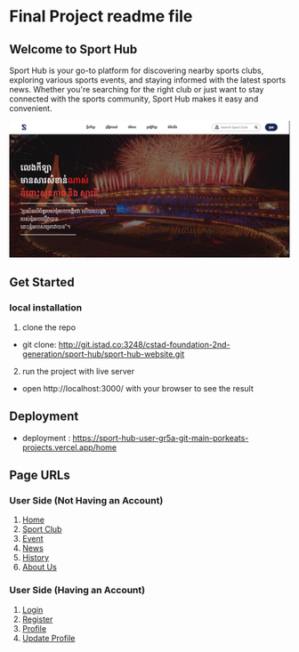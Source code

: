 # Final Project readme file

## Welcome to Sport Hub

Sport Hub is your go-to platform for discovering nearby sports clubs, exploring various sports events, and staying informed with the latest sports news. Whether you're searching for the right club or just want to stay connected with the sports community, Sport Hub makes it easy and convenient.

![alt text](src/assets/Home.png)

## Get Started

### local installation

1. clone the repo

- git clone: http://git.istad.co:3248/cstad-foundation-2nd-generation/sport-hub/sport-hub-website.git

2. run the project with live server

- open http://localhost:3000/ with your browser to see the result

## Deployment

- deployment : https://sport-hub-user-gr5a-git-main-porkeats-projects.vercel.app/home

## Page URLs

### User Side (Not Having an Account)

1. [Home](https://sport-hub-user-gr5a-git-main-porkeats-projects.vercel.app/home)
2. [Sport Club](https://sport-hub-user-gr5a-git-main-porkeats-projects.vercel.app/sport-club)
3. [Event](https://sport-hub-user-gr5a-git-main-porkeats-projects.vercel.app/event-home)
4. [News](https://sport-hub-user-gr5a-git-main-porkeats-projects.vercel.app/news)
5. [History](https://sport-hub-user-gr5a-git-main-porkeats-projects.vercel.app/history)
6. [About Us](https://sport-hub-user-gr5a-git-main-porkeats-projects.vercel.app/about-us)

### User Side (Having an Account)

1. [Login](https://sport-hub-user-gr5a-git-main-porkeats-projects.vercel.app/login)
2. [Register](https://sport-hub-user-gr5a-git-main-porkeats-projects.vercel.app/register)
3. [Profile](https://sport-hub-user-gr5a-git-main-porkeats-projects.vercel.app/view-profile)
4. [Update Profile](https://sport-hub-user-gr5a-git-main-porkeats-projects.vercel.app/user-detail)
